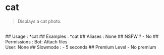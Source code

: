 # cat

> Displays a cat photo.

<br>
## Usage :
*cat
## Examples :
*cat
## Aliases :
None
## NSFW ?
- No
## Permissions :
Bot: Attach files
<br>
User: None
## Slowmode :
- 5 seconds
## Premium Level
- No premium